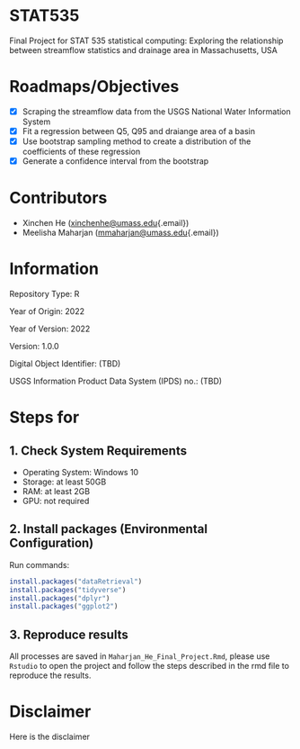# STAT535

Final Project for STAT 535 statistical computing: Exploring the relationship between streamflow statistics and drainage area in Massachusetts, USA

# Roadmaps/Objectives

-   [x] Scraping the streamflow data from the USGS National Water Information System
-   [x] Fit a regression between Q5, Q95 and draiange area of a basin
-   [x] Use bootstrap sampling method to create a distribution of the coefficients of these regression
-   [x] Generate a confidence interval from the bootstrap

# Contributors

-   Xinchen He ([xinchenhe\@umass.edu](mailto:xinchenhe@umass.edu){.email})
-   Meelisha Maharjan ([mmaharjan\@umass.edu](mailto:mmaharjan@umass.edu){.email})

# Information

Repository Type: R

Year of Origin: 2022

Year of Version: 2022

Version: 1.0.0

Digital Object Identifier: (TBD)

USGS Information Product Data System (IPDS) no.: (TBD)

# Steps for

## 1. Check System Requirements

-   Operating System: Windows 10
-   Storage: at least 50GB
-   RAM: at least 2GB
-   GPU: not required


## 2. Install packages (Environmental Configuration)

Run commands:

``` r
install.packages("dataRetrieval")
install.packages("tidyverse")
install.packages("dplyr")
install.packages("ggplot2")
```

## 3. Reproduce results

All processes are saved in `Maharjan_He_Final_Project.Rmd`, please use `Rstudio` to open the project and follow the steps described in the rmd file to reproduce the results.

# Disclaimer

Here is the disclaimer
